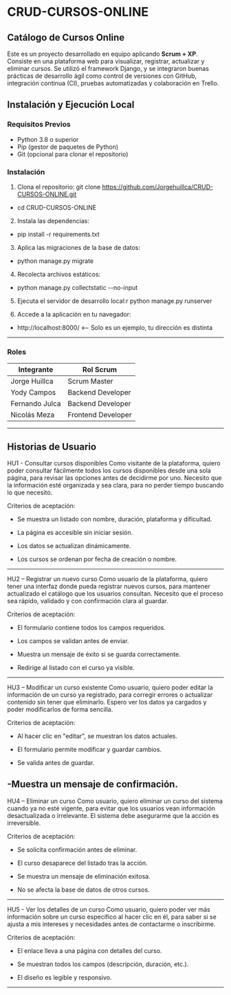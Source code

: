 # CRUD-CURSOS-ONLINE
##  Catálogo de Cursos Online

Este es un proyecto desarrollado en equipo aplicando **Scrum + XP**. Consiste en una plataforma web para visualizar, registrar, actualizar y eliminar cursos. Se utilizó el framework Django, y se integraron buenas prácticas de desarrollo ágil como control de versiones con GitHub, integración continua (CI), pruebas automatizadas y colaboración en Trello.

##  Instalación y Ejecución Local

### Requisitos Previos

- Python 3.8 o superior  
- Pip (gestor de paquetes de Python)  
- Git (opcional para clonar el repositorio)

### Instalación

1. Clona el repositorio:
git clone https://github.com/Jorgehuillca/CRUD-CURSOS-ONLINE.git
- cd CRUD-CURSOS-ONLINE

2. Instala las dependencias:
- pip install -r requirements.txt

3. Aplica las migraciones de la base de datos:
- python manage.py migrate

4. Recolecta archivos estáticos:
- python manage.py collectstatic --no-input

5. Ejecuta el servidor de desarrollo local:r
python manage.py runserver

6. Accede a la aplicación en tu navegador:
- http://localhost:8000/ <-- Solo es un ejemplo, tu dirección es distinta

---------------------------------------------

### Roles

| Integrante     | Rol Scrum          |
| -------------- | ------------------ |
| Jorge Huillca  | Scrum Master       |
| Yody Campos    | Backend Developer  |
| Fernando Julca | Backend Developer  |
| Nicolás Meza   | Frontend Developer |

------------------------------------------

## Historias de Usuario

HU1 - Consultar cursos disponibles
Como visitante de la plataforma, quiero poder consultar fácilmente todos los cursos disponibles desde una sola página, para revisar las opciones antes de decidirme por uno. Necesito que la información esté organizada y sea clara, para no perder tiempo buscando lo que necesito.

Criterios de aceptación:

- Se muestra un listado con nombre, duración, plataforma y dificultad.

- La página es accesible sin iniciar sesión.

- Los datos se actualizan dinámicamente.

- Los cursos se ordenan por fecha de creación o nombre.
---
HU2 – Registrar un nuevo curso
Como usuario de la plataforma, quiero tener una interfaz donde pueda registrar nuevos cursos, para mantener actualizado el catálogo que los usuarios consultan. Necesito que el proceso sea rápido, validado y con confirmación clara al guardar.

Criterios de aceptación:

- El formulario contiene todos los campos requeridos.

- Los campos se validan antes de enviar.

- Muestra un mensaje de éxito si se guarda correctamente.

- Redirige al listado con el curso ya visible.
-------------
HU3 – Modificar un curso existente
Como usuario, quiero poder editar la información de un curso ya registrado, para corregir errores o actualizar contenido sin tener que eliminarlo. Espero ver los datos ya cargados y poder modificarlos de forma sencilla.

Criterios de aceptación:
- Al hacer clic en "editar", se muestran los datos actuales.

- El formulario permite modificar y guardar cambios.

- Se valida antes de guardar.

-Muestra un mensaje de confirmación.
----------
HU4 – Eliminar un curso
Como usuario, quiero eliminar un curso del sistema cuando ya no esté vigente, para evitar que los usuarios vean información desactualizada o irrelevante. El sistema debe asegurarme que la acción es irreversible.

Criterios de aceptación:

- Se solicita confirmación antes de eliminar.

- El curso desaparece del listado tras la acción.

- Se muestra un mensaje de eliminación exitosa.

- No se afecta la base de datos de otros cursos.
-------
HU5 - Ver los detalles de un curso
Como usuario, quiero poder ver más información sobre un curso específico al hacer clic en él, para saber si se ajusta a mis intereses y necesidades antes de contactarme o inscribirme.

Criterios de aceptación:
- El enlace lleva a una página con detalles del curso.

- Se muestran todos los campos (descripción, duración, etc.).

- El diseño es legible y responsivo.

------
